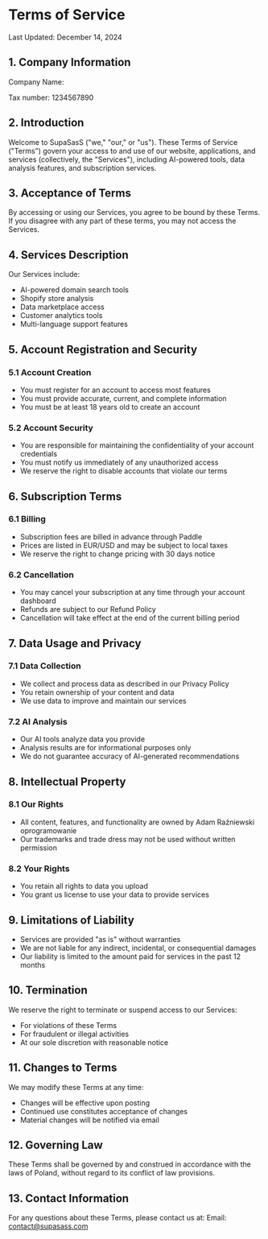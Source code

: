 # Terms of Service

Last Updated: December 14, 2024

## 1. Company Information

Company Name:

Tax number: 1234567890

## 2. Introduction

Welcome to SupaSasS ("we," "our," or "us"). These Terms of Service ("Terms") govern your access to and use of our website, applications, and services (collectively, the "Services"), including AI-powered tools, data analysis features, and subscription services.

## 3. Acceptance of Terms

By accessing or using our Services, you agree to be bound by these Terms. If you disagree with any part of these terms, you may not access the Services.

## 4. Services Description

Our Services include:

- AI-powered domain search tools
- Shopify store analysis
- Data marketplace access
- Customer analytics tools
- Multi-language support features

## 5. Account Registration and Security

### 5.1 Account Creation

- You must register for an account to access most features
- You must provide accurate, current, and complete information
- You must be at least 18 years old to create an account

### 5.2 Account Security

- You are responsible for maintaining the confidentiality of your account credentials
- You must notify us immediately of any unauthorized access
- We reserve the right to disable accounts that violate our terms

## 6. Subscription Terms

### 6.1 Billing

- Subscription fees are billed in advance through Paddle
- Prices are listed in EUR/USD and may be subject to local taxes
- We reserve the right to change pricing with 30 days notice

### 6.2 Cancellation

- You may cancel your subscription at any time through your account dashboard
- Refunds are subject to our Refund Policy
- Cancellation will take effect at the end of the current billing period

## 7. Data Usage and Privacy

### 7.1 Data Collection

- We collect and process data as described in our Privacy Policy
- You retain ownership of your content and data
- We use data to improve and maintain our services

### 7.2 AI Analysis

- Our AI tools analyze data you provide
- Analysis results are for informational purposes only
- We do not guarantee accuracy of AI-generated recommendations

## 8. Intellectual Property

### 8.1 Our Rights

- All content, features, and functionality are owned by Adam Raźniewski oprogramowanie
- Our trademarks and trade dress may not be used without written permission

### 8.2 Your Rights

- You retain all rights to data you upload
- You grant us license to use your data to provide services

## 9. Limitations of Liability

- Services are provided "as is" without warranties
- We are not liable for any indirect, incidental, or consequential damages
- Our liability is limited to the amount paid for services in the past 12 months

## 10. Termination

We reserve the right to terminate or suspend access to our Services:

- For violations of these Terms
- For fraudulent or illegal activities
- At our sole discretion with reasonable notice

## 11. Changes to Terms

We may modify these Terms at any time:

- Changes will be effective upon posting
- Continued use constitutes acceptance of changes
- Material changes will be notified via email

## 12. Governing Law

These Terms shall be governed by and construed in accordance with the laws of Poland, without regard to its conflict of law provisions.

## 13. Contact Information

For any questions about these Terms, please contact us at:
Email: contact@supasass.com
